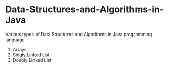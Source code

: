 # Data-Structures-and-Algorithms-in-Java
Various types of Data Structures and Algorithms in Java programming language

1. Arrays
2. Singly Linked List
3. Doubly Linked List
